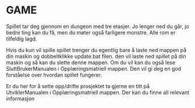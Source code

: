 # GAME
Spillet tar deg gjennom en dungeon med tre etasjer. Jo lenger ned du går, jo bedre ting kan du få, men du møter også farligere monstre. Alle rom er tilfeldig lagd.

Hvis du kun vil spille spillet trenger du egentlig bare å laste ned mappen på din maskin og dobbeltklikke update.bat filen. den vil laste ned spillet på din maskin og så kan du slette denne mappen. Om du vil kan du også lese SluttBrukerManualen i Opplæringsmatriell mappen. Den vil gi deg en god forståelse over hvordan spillet fungerer.

Er du her for å sette opp/drifte prosjektet ta gjerne en titt på UtviklerManualen i Opplæringsmatriell mappen. Der kan du finne all relevant informasjon
